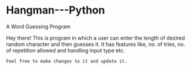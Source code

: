 # Hangman---Python
A Word Guessing Program

Hey there!
    This is program in which a user can enter the length of dezired random character and then guesses it. It has features like,
    no. of tries, no. of repetition allowed and handling input type etc.
    
    Feel free to make changes to it and update it.
   
